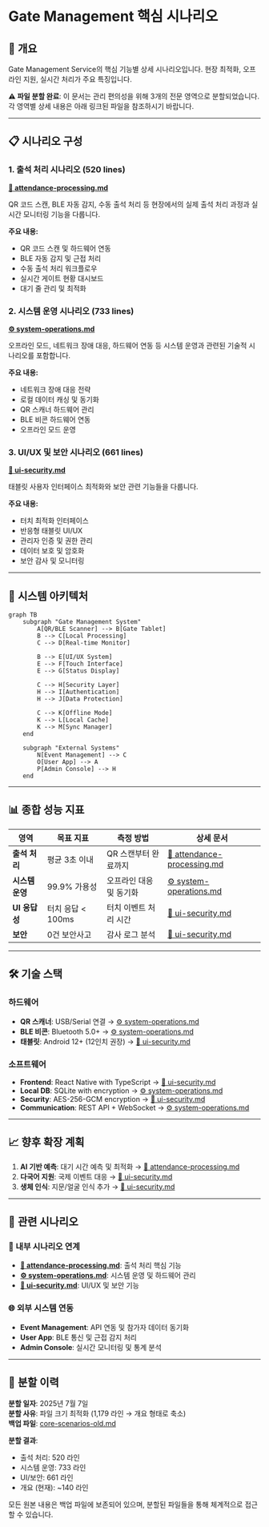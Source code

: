 # Gate Management 핵심 시나리오

## 🎯 개요

Gate Management Service의 핵심 기능별 상세 시나리오입니다.
현장 최적화, 오프라인 지원, 실시간 처리가 주요 특징입니다.

**⚠️ 파일 분할 완료**: 이 문서는 관리 편의성을 위해 3개의 전문 영역으로 분할되었습니다.
각 영역별 상세 내용은 아래 링크된 파일을 참조하시기 바랍니다.

---

## 📋 시나리오 구성

### 1. 출석 처리 시나리오 (520 lines)
**[📄 attendance-processing.md](./attendance-processing.md)**

QR 코드 스캔, BLE 자동 감지, 수동 출석 처리 등 현장에서의 실제 출석 처리 과정과 실시간 모니터링 기능을 다룹니다.

**주요 내용:**
- QR 코드 스캔 및 하드웨어 연동
- BLE 자동 감지 및 근접 처리
- 수동 출석 처리 워크플로우
- 실시간 게이트 현황 대시보드
- 대기 줄 관리 및 최적화

### 2. 시스템 운영 시나리오 (733 lines)
**[⚙️ system-operations.md](./system-operations.md)**

오프라인 모드, 네트워크 장애 대응, 하드웨어 연동 등 시스템 운영과 관련된 기술적 시나리오를 포함합니다.

**주요 내용:**
- 네트워크 장애 대응 전략
- 로컬 데이터 캐싱 및 동기화
- QR 스캐너 하드웨어 관리
- BLE 비콘 하드웨어 연동
- 오프라인 모드 운영

### 3. UI/UX 및 보안 시나리오 (661 lines)
**[🔐 ui-security.md](./ui-security.md)**

태블릿 사용자 인터페이스 최적화와 보안 관련 기능들을 다룹니다.

**주요 내용:**
- 터치 최적화 인터페이스
- 반응형 태블릿 UI/UX
- 관리자 인증 및 권한 관리
- 데이터 보호 및 암호화
- 보안 감사 및 모니터링

---

## 🔗 시스템 아키텍처

```mermaid
graph TB
    subgraph "Gate Management System"
        A[QR/BLE Scanner] --> B[Gate Tablet]
        B --> C[Local Processing]
        C --> D[Real-time Monitor]
        
        B --> E[UI/UX System]
        E --> F[Touch Interface]
        E --> G[Status Display]
        
        C --> H[Security Layer]
        H --> I[Authentication]
        H --> J[Data Protection]
        
        C --> K[Offline Mode]
        K --> L[Local Cache]
        K --> M[Sync Manager]
    end
    
    subgraph "External Systems"
        N[Event Management] --> C
        O[User App] --> A
        P[Admin Console] --> H
    end
```

---

## 📊 종합 성능 지표

| 영역 | 목표 지표 | 측정 방법 | 상세 문서 |
|------|-----------|-----------|----------|
| **출석 처리** | 평균 3초 이내 | QR 스캔부터 완료까지 | [📄 attendance-processing.md](./attendance-processing.md) |
| **시스템 운영** | 99.9% 가용성 | 오프라인 대응 및 동기화 | [⚙️ system-operations.md](./system-operations.md) |
| **UI 응답성** | 터치 응답 < 100ms | 터치 이벤트 처리 시간 | [🔐 ui-security.md](./ui-security.md) |
| **보안** | 0건 보안사고 | 감사 로그 분석 | [🔐 ui-security.md](./ui-security.md) |

---

## 🛠️ 기술 스택

### 하드웨어
- **QR 스캐너**: USB/Serial 연결 → [⚙️ system-operations.md](./system-operations.md#qr-스캐너-하드웨어-관리)
- **BLE 비콘**: Bluetooth 5.0+ → [⚙️ system-operations.md](./system-operations.md#ble-비콘-하드웨어-관리)
- **태블릿**: Android 12+ (12인치 권장) → [🔐 ui-security.md](./ui-security.md#터치-최적화-인터페이스)

### 소프트웨어
- **Frontend**: React Native with TypeScript → [🔐 ui-security.md](./ui-security.md#반응형-터치-인터페이스)
- **Local DB**: SQLite with encryption → [⚙️ system-operations.md](./system-operations.md#로컬-데이터-캐싱-전략)
- **Security**: AES-256-GCM encryption → [🔐 ui-security.md](./ui-security.md#데이터-보호-및-암호화)
- **Communication**: REST API + WebSocket → [⚙️ system-operations.md](./system-operations.md#네트워크-장애-대응)

---

## 📈 향후 확장 계획

1. **AI 기반 예측**: 대기 시간 예측 및 최적화 → [📄 attendance-processing.md](./attendance-processing.md#대기-줄-관리)
2. **다국어 지원**: 국제 이벤트 대응 → [🔐 ui-security.md](./ui-security.md#터치-최적화-인터페이스)
3. **생체 인식**: 지문/얼굴 인식 추가 → [🔐 ui-security.md](./ui-security.md#관리자-인증-및-권한-관리)
---

## 🔗 관련 시나리오

### 📄 내부 시나리오 연계
- **[📄 attendance-processing.md](./attendance-processing.md)**: 출석 처리 핵심 기능
- **[⚙️ system-operations.md](./system-operations.md)**: 시스템 운영 및 하드웨어 관리
- **[🔐 ui-security.md](./ui-security.md)**: UI/UX 및 보안 기능

### 🌐 외부 시스템 연동
- **Event Management**: API 연동 및 참가자 데이터 동기화
- **User App**: BLE 통신 및 근접 감지 처리
- **Admin Console**: 실시간 모니터링 및 통계 분석

---

## 📝 분할 이력

**분할 일자**: 2025년 7월 7일  
**분할 사유**: 파일 크기 최적화 (1,179 라인 → 개요 형태로 축소)  
**백업 파일**: [core-scenarios-old.md](./core-scenarios-old.md)

**분할 결과**:
- 출석 처리: 520 라인
- 시스템 운영: 733 라인  
- UI/보안: 661 라인
- 개요 (현재): ~140 라인

모든 원본 내용은 백업 파일에 보존되어 있으며, 분할된 파일들을 통해 체계적으로 접근할 수 있습니다.
